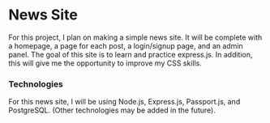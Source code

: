# News Site
For this project, I plan on making a simple news site. It will be complete with a homepage, a page for each post, a login/signup page, and an admin panel. The goal of this site is to learn and practice express.js. In addition, this will give me the opportunity to improve my CSS skills. 

### Technologies
For this news site, I will be using Node.js, Express.js, Passport.js, and PostgreSQL. (Other technologies may be added in the future).
